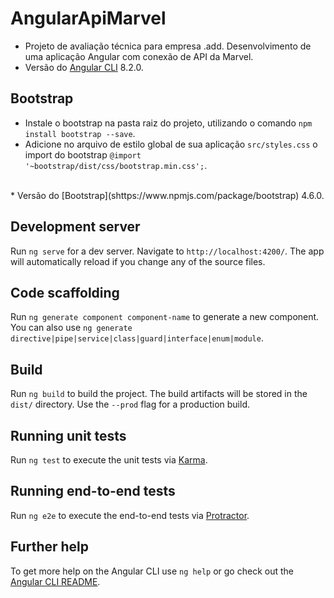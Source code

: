 # AngularApiMarvel

* Projeto de avaliação técnica para empresa .add. Desenvolvimento de uma aplicação Angular com conexão de API da Marvel.
* Versão do [Angular CLI](https://github.com/angular/angular-cli) 8.2.0.

## Bootstrap

* Instale o bootstrap na pasta raiz do projeto, utilizando o comando `npm install bootstrap --save`.
* Adicione no arquivo de estilo global de sua aplicação `src/styles.css` o import do bootstrap `@import '~bootstrap/dist/css/bootstrap.min.css';`.
<br>
* Versão do [Bootstrap](shttps://www.npmjs.com/package/bootstrap) 4.6.0.

## Development server

Run `ng serve` for a dev server. Navigate to `http://localhost:4200/`. The app will automatically reload if you change any of the source files.

## Code scaffolding

Run `ng generate component component-name` to generate a new component. You can also use `ng generate directive|pipe|service|class|guard|interface|enum|module`.

## Build

Run `ng build` to build the project. The build artifacts will be stored in the `dist/` directory. Use the `--prod` flag for a production build.

## Running unit tests

Run `ng test` to execute the unit tests via [Karma](https://karma-runner.github.io).

## Running end-to-end tests

Run `ng e2e` to execute the end-to-end tests via [Protractor](http://www.protractortest.org/).

## Further help

To get more help on the Angular CLI use `ng help` or go check out the [Angular CLI README](https://github.com/angular/angular-cli/blob/master/README.md).
